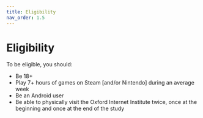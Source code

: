```yaml
---
title: Eligibility
nav_order: 1.5
---
```


# Eligibility

To be eligible, you should:
- Be 18+
- Play 7+ hours of games on Steam [and/or Nintendo] during an average week
- Be an Android user
- Be able to physically visit the Oxford Internet Institute twice, once at the beginning and once at the end of the study
